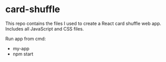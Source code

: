 # card-shuffle

This repo contains the files I used to create a React card shuffle web app.
Includes all JavaScript and CSS files.

Run app from cmd: 
* my-app
* npm start
